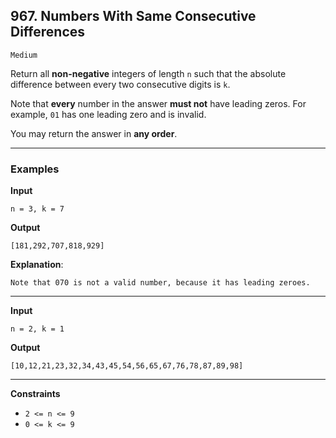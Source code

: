 ## 967. Numbers With Same Consecutive Differences

`Medium`

Return all **non-negative** integers of length `n` such that the absolute difference between every two consecutive digits is `k`.

Note that **every** number in the answer **must not** have leading zeros. For example, `01` has one leading zero and is invalid.

You may return the answer in **any order**.

---

### Examples

**Input**
```
n = 3, k = 7
```

**Output**
```
[181,292,707,818,929]
```

**Explanation**:
```
Note that 070 is not a valid number, because it has leading zeroes.
```

---

**Input**
```
n = 2, k = 1
```

**Output**
```
[10,12,21,23,32,34,43,45,54,56,65,67,76,78,87,89,98]
```

---

**Constraints**
* `2 <= n <= 9`
* `0 <= k <= 9`
